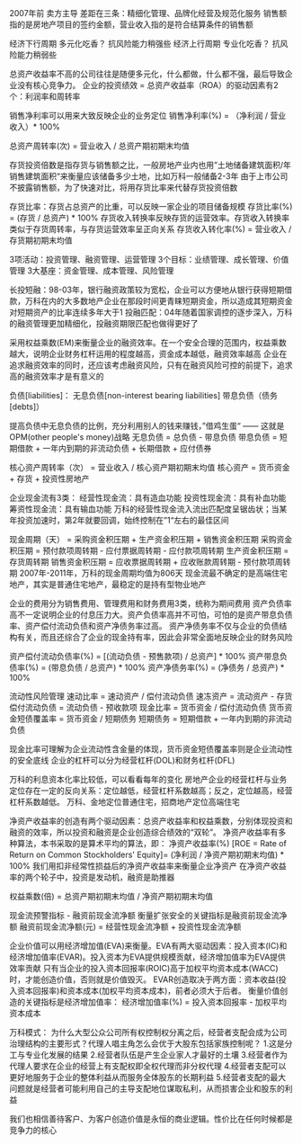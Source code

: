 2007年前 卖方主导
差距在三条：精细化管理、品牌化经营及规范化服务
销售额指的是房地产项目的签约金额，营业收入指的是符合结算条件的销售额


经济下行周期 多元化吃香？  抗风险能力稍强些
经济上行周期 专业化吃香？  抗风险能力稍弱些

总资产收益率不高的公司往往是随便多元化，什么都做，什么都不强，最后导致企业没有核心竞争力。
企业的投资绩效 = 总资产收益率（ROA）的驱动因素有2个：利润率和周转率

销售净利率可以用来大致反映企业的业务定位
销售净利率(%) = （净利润 / 营业收入）* 100%

总资产周转率(次) = 营业收入 / 总资产期初期末均值

存货投资倍数是指存货与销售额之比，一般房地产业内也用”土地储备建筑面积/年销售建筑面积“来衡量应该储备多少土地，比如万科一般储备2-3年
由于上市公司不披露销售额，为了快速对比，将用存货比率来代替存货投资倍数

存货比率：存货占总资产的比重，可以反映一家企业的项目储备规模
存货比率(%) = (存货 / 总资产) * 100%
存货收入转换率反映存货的运营效率。存货收入转换率类似于存货周转率，与存货运营效率呈正向关系
存货收入转化率(%) = 营业收入 / 存货期初期末均值

3项活动：投资管理、融资管理、运营管理
3个目标：业绩管理、成长管理、价值管理
3大基座：资金管理、成本管理、风险管理

长投短融：98-03年，银行融资政策较为宽松，企业可以方便地从银行获得短期借款，万科在内的大多数地产企业在那段时间更青睐短期资金，所以造成其短期资金对短期资产的比率连续多年大于1
投融匹配：04年随着国家调控的逐步深入，万科的融资管理更加精细化，投融资期限匹配也做得更好了

采用权益乘数(EM)来衡量企业的融资效率。在一个安全合理的范围内，权益乘数越大，说明企业财务杠杆运用的程度越高，资金成本越低，融资效率越高
企业在追求融资效率的同时，还应该考虑融资风险，只有在融资风险可控的前提下，追求高的融资效率才是有意义的

负债[liabilities]：
    无息负债[non-interest bearing liabilities]
    带息负债（债务[debts]）

提高负债中无息负债的比例，充分利用别人的钱来赚钱，”借鸡生蛋“ —— 这就是OPM(other people's money)战略
无息负债 = 总负债 - 带息负债
带息负债 = 短期借款 + 一年内到期的非流动负债 + 长期借款 + 应付债券

核心资产周转率（次） = 营业收入 / 核心资产期初期末均值
核心资产 = 货币资金 + 存货 + 投资性房地产

企业现金流有3类：
    经营性现金流：具有造血功能
    投资性现金流：具有补血功能
    筹资性现金流：具有输血功能
万科的经营性现金流入流出匹配度呈锯齿状；当某年投资加速时，第2年就要回调，始终控制在”1“左右的最佳区间

现金周期（天） = 采购资金积压期 + 生产资金积压期 + 销售资金积压期
采购资金积压期 = 预付款项周转期 - 应付票据周转期 - 应付款项周转期
生产资金积压期 = 存货周转期
销售资金积压期 = 应收票据周转期 + 应收账款周转期 - 预付款项周转期
2007年-2011年，万科的现金周期均值为806天
现金流最不确定的是高端住宅地产，其实是普通住宅地产，最稳定的是持有型物业地产

企业的费用分为销售费用、管理费用和财务费用3类，统称为期间费用
资产负债率高不一定说明企业的付息压力大。资产负债率高并不可怕，可怕的是资产带息负债率、资产偿付流动负债和资产净债务率过高。
资产净债务率不仅与企业的负债结构有关，而且还综合了企业的现金持有率，因此会非常全面地反映企业的财务风险

资产偿付流动负债率(%) = [(流动负债 - 预售款项) / 总资产] * 100%
资产带息负债率(%) = (带息负债 / 总资产) * 100%
资产净债务率(%) = (净债务 / 总资产) * 100%

流动性风险管理
速动比率 = 速动资产 / 偿付流动负债
速冻资产 = 流动资产 - 存货
偿付流动负债 = 流动负债 - 预收款项
现金比率 = 货币资金 / 偿付流动负债
货币资金短债覆盖率 = 货币资金 / 短期债务
短期债务 = 短期借款 + 一年内到期的非流动负债

现金比率可理解为企业流动性含金量的体现，货币资金短债覆盖率则是企业流动性的安全底线
企业的杠杆可以分为经营杠杆(DOL)和财务杠杆(DFL)

万科的利息资本化率比较低，可以看看每年的变化
房地产企业的经营杠杆与业务定位存在一定的反向关系：定位越低，经营杠杆系数越高；反之，定位越高，经营杠杆系数越低。
万科、金地定位普通住宅，招商地产定位高端住宅

净资产收益率的创造有两个驱动因素：总资产收益率和权益乘数，分别体现投资和融资的效率，所以投资和融资是企业创造综合绩效的“双轮”。
净资产收益率有多种算法，本书采取的是算术平均的算法，即：
净资产收益率(%) [ROE = Rate of Return on Common Stockholders' Equity]= (净利润 / 净资产期初期末均值) * 100%
我们用扣非经常性损益后的净资产收益率来衡量企业净资产
在净资产收益率的两个轮子中，投资是发动机，融资是助推器

权益乘数(倍) = 总资产期初期末均值 / 净资产期初期末均值


现金流预警指标 - 融资前现金流净额
衡量扩张安全的关键指标是融资前现金流净额
融资前现金流净额(元) = 经营性现金流净额 + 投资性现金流净额

企业价值可以用经济增加值(EVA)来衡量。EVA有两大驱动因素：投入资本(IC)和经济增加值率(EVAR)。投入资本为EVA提供规模贡献，经济增加值率为EVA提供效率贡献
只有当企业的投入资本回报率(ROIC)高于加权平均资本成本(WACC)时，才能创造价值，否则就是价值毁灭。
EVAR创造取决于两方面：资本收益(投入资本回报率)和资本成本(加权平均资本成本)，前者必须大于后者。
衡量价值创造的关键指标是经济增加值率：
经济增加值率(%) = 投入资本回报率 - 加权平均资本成本


万科模式：
为什么大型公众公司所有权控制权分离之后，经营者支配会成为公司治理结构的主要形式？代理人唱主角怎么会优于大股东包括家族控制呢？
1.这是分工与专业化发展的结果
2.经营者队伍是产生企业家人才最好的土壤
3.经营者作为代理人要求在企业的经营上有支配权即全权代理而非分权代理
4.经营者支配可以更好地服务于企业的整体利益从而服务全体股东的长期利益
5.经营者支配的最大问题就是经营者可能利用自己的主导支配地位谋取私利，从而损害企业和股东的利益



我们也相信善待客户、为客户创造价值是永恒的商业逻辑。性价比在任何时候都是竞争力的核心